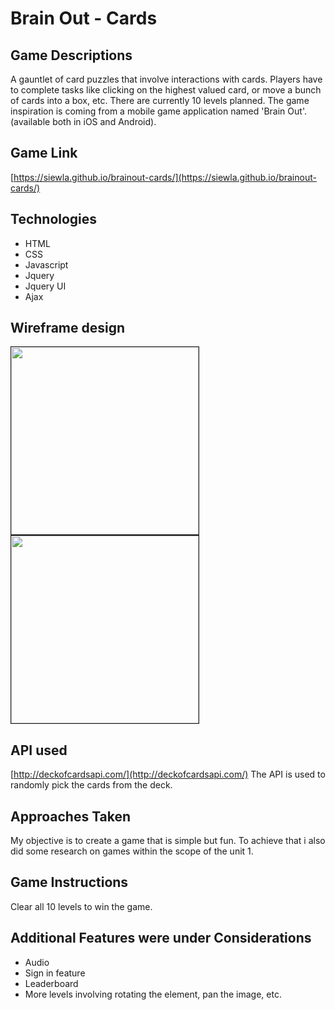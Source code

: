  # Brain Out - Cards
 
## Game Descriptions
A gauntlet of card puzzles that involve interactions with cards. Players have to complete tasks like clicking on the highest valued card, or move a bunch of cards into a box, etc. There are currently 10 levels planned. The game inspiration is coming from a mobile game application named 'Brain Out'. (available both in iOS and Android). 

## Game Link
[https://siewla.github.io/brainout-cards/](https://siewla.github.io/brainout-cards/)

## Technologies
* HTML
* CSS
* Javascript
* Jquery 
* Jquery UI
* Ajax

## Wireframe design
<img src="https://github.com/siewla/brainout-cards/blob/master/img/wireframe5.png" width="300px" border="1px solid black"/>
<img src="https://github.com/siewla/brainout-cards/blob/master/img/wireframe6.png" width="300px" border="1px solid black"/>

## API used
[http://deckofcardsapi.com/](http://deckofcardsapi.com/)
The API is used to randomly pick the cards from the deck. 

## Approaches Taken
My objective is to create a game that is simple but fun. To achieve that i also did some research on games within the scope of the unit 1.

## Game Instructions
Clear all 10 levels to win the game. 

## Additional Features were under Considerations
- Audio
- Sign in feature
- Leaderboard
- More levels involving rotating the element, pan the image, etc. 

